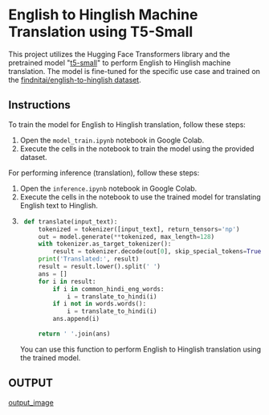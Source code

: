 # English to Hinglish Machine Translation using T5-Small

This project utilizes the Hugging Face Transformers library and the pretrained model "[t5-small](https://huggingface.co/t5-small)" to perform English to Hinglish machine translation. The model is fine-tuned for the specific use case and trained on the [findnitai/english-to-hinglish dataset](https://huggingface.co/datasets/findnitai/english-to-hinglish).

## Instructions

To train the model for English to Hinglish translation, follow these steps:

1. Open the `model_train.ipynb` notebook in Google Colab.
2. Execute the cells in the notebook to train the model using the provided dataset.

For performing inference (translation), follow these steps:

1. Open the `inference.ipynb` notebook in Google Colab.
2. Execute the cells in the notebook to use the trained model for translating English text to Hinglish.
3. ```python
    def translate(input_text):
        tokenized = tokenizer([input_text], return_tensors='np')
        out = model.generate(**tokenized, max_length=128)
        with tokenizer.as_target_tokenizer():
            result = tokenizer.decode(out[0], skip_special_tokens=True)
        print('Translated:', result)
        result = result.lower().split(' ')
        ans = []
        for i in result:
            if i in common_hindi_eng_words:
                i = translate_to_hindi(i)
            if i not in words.words():
                i = translate_to_hindi(i)
            ans.append(i)
    
        return ' '.join(ans)
    ```
    You can use this function to perform English to Hinglish translation using the trained model.

## OUTPUT
[output_image]()



    
   